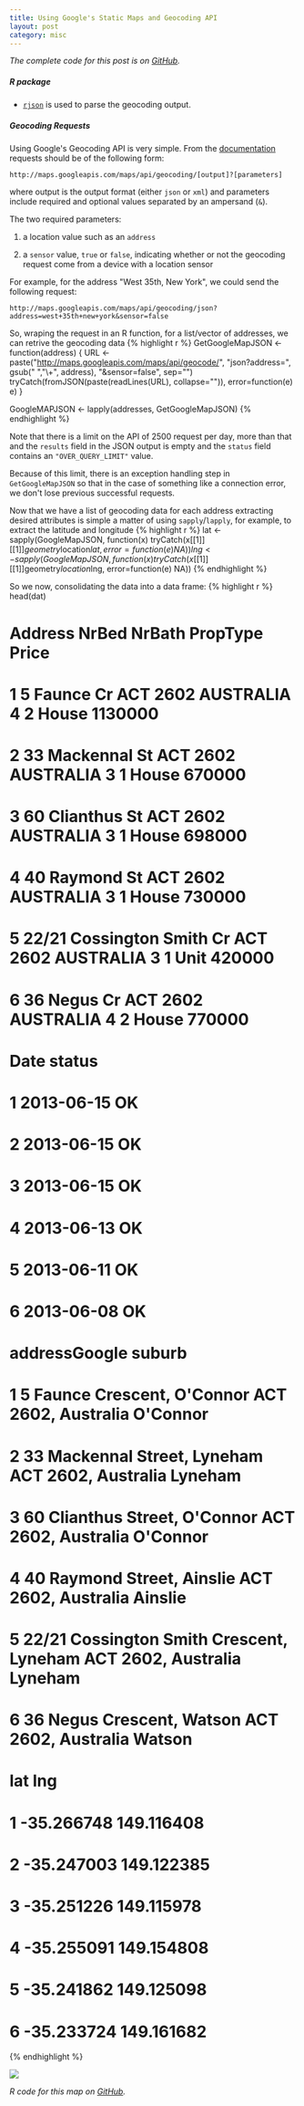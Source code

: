 ```yaml
---
title: Using Google's Static Maps and Geocoding API
layout: post
category: misc
---
```


_The complete code for this post is on
[GitHub](https://github.com/mngu2382/CanHouse/blob/master/91-Geocoding.R)._

##### R package
- [`rjson`](http://cran.r-project.org/web/packages/rjson/index.html)
  is used to parse the geocoding output.

##### Geocoding Requests
Using Google's Geocoding API is very simple. From the
[documentation](https://developers.googe.com/maps/documentation/geocoding/#GeocodingRequests)
requests should be of the following form:

    http://maps.googleapis.com/maps/api/geocoding/[output]?[parameters]

where output is the output format (either `json` or `xml`) and
parameters include required and optional values separated by an
ampersand (`&`).

The two required parameters:

1. a location value such as an `address`

2. a `sensor` value, `true` or `false`, indicating whether or not the
   geocoding request come from a device with a location sensor


For example, for the address "West 35th, New York", we could send the
following request:

    http://maps.googleapis.com/maps/api/geocoding/json?address=west+35th+new+york&sensor=false

So, wraping the request in an R function, for a list/vector of
addresses, we can retrive the geocoding data
{% highlight r %}
GetGoogleMapJSON <- function(address) {
    URL <- paste("http://maps.googleapis.com/maps/api/geocode/",
                 "json?address=", gsub(" ","\\+", address),
                 "&sensor=false", sep="")
    tryCatch(fromJSON(paste(readLines(URL), collapse="")),
             error=function(e) e)
}

GoogleMAPJSON <- lapply(addresses, GetGoogleMapJSON)
{% endhighlight %}

Note that there is a limit on the API of 2500 request per day, more
than that and the `results` field in the JSON output is empty and the
`status` field contains an `"OVER_QUERY_LIMIT"` value.

Because of this limit, there is an exception handling step in
`GetGoogleMapJSON` so that in the case of something like a connection
error, we don't lose previous successful requests.

Now that we have a list of geocoding data for each address extracting
desired attributes is simple a matter of using `sapply`/`lapply`, for
example, to extract the latitude and longitude
{% highlight r %}
lat <- sapply(GoogleMapJSON,
    function(x) tryCatch(x[[1]][[1]]$geometry$location$lat,
                         error=function(e) NA))
lng <- sapply(GoogleMapJSON,
    function(x) tryCatch(x[[1]][[1]]$geometry$location$lng,
                         error=function(e) NA))
{% endhighlight %}

So we now, consolidating the data into a data frame:
{% highlight r %}
head(dat)
#                                        Address NrBed NrBath PropType   Price
# 1               5 Faunce Cr ACT 2602 AUSTRALIA     4      2    House 1130000
# 2           33 Mackennal St ACT 2602 AUSTRALIA     3      1    House  670000
# 3           60 Clianthus St ACT 2602 AUSTRALIA     3      1    House  698000
# 4             40 Raymond St ACT 2602 AUSTRALIA     3      1    House  730000
# 5 22/21 Cossington Smith Cr ACT 2602 AUSTRALIA     3      1     Unit  420000
# 6              36  Negus Cr ACT 2602 AUSTRALIA     4      2    House  770000
#         Date status
# 1 2013-06-15     OK
# 2 2013-06-15     OK
# 3 2013-06-15     OK
# 4 2013-06-13     OK
# 5 2013-06-11     OK
# 6 2013-06-08     OK
#                                                  addressGoogle   suburb
# 1              5 Faunce Crescent, O'Connor ACT 2602, Australia O'Connor
# 2             33 Mackennal Street, Lyneham ACT 2602, Australia  Lyneham
# 3            60 Clianthus Street, O'Connor ACT 2602, Australia O'Connor
# 4               40 Raymond Street, Ainslie ACT 2602, Australia  Ainslie
# 5 22/21 Cossington Smith Crescent, Lyneham ACT 2602, Australia  Lyneham
# 6                36 Negus Crescent, Watson ACT 2602, Australia   Watson
#          lat        lng
# 1 -35.266748 149.116408
# 2 -35.247003 149.122385
# 3 -35.251226 149.115978
# 4 -35.255091 149.154808
# 5 -35.241862 149.125098
# 6 -35.233724 149.161682
{% endhighlight %}

![](/images/92-GeocodingMap.png)

_R code for this map on
[GitHub](https://github.com/mngu2382/CanHouse/blob/master/92-GeocodingMap.R)._
